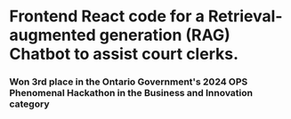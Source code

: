 # Frontend React code for a Retrieval-augmented generation (RAG) Chatbot to assist court clerks.

### Won 3rd place in the Ontario Government's 2024 OPS Phenomenal Hackathon in the Business and Innovation category